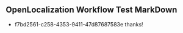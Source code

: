 ## OpenLocalization Workflow Test MarkDown
* f7bd2561-c258-4353-9411-47d87687583e thanks!

<!--HONumber=Aug16_HO3-->


